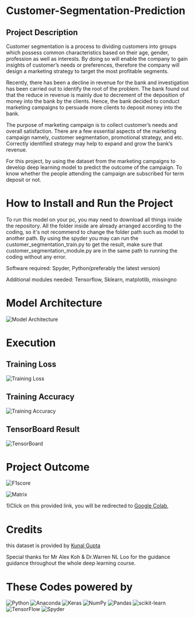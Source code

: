 # Customer-Segmentation-Prediction


## Project Description
Customer segmentation is a process to dividing customers into groups which possess common characteristics based on their age, gender, profession as well as interests. By doing so will enable the company to gain insights of customer’s needs or preferences, therefore the company will design a marketing strategy to target the most profitable segments.

Recently, there has been a decline in revenue for the bank and investigation has been carried out to identify the root of the problem. The bank found out that the reduce in revenue is mainly due to decrement of the deposition of money into the bank by the clients. Hence, the bank decided to conduct marketing campaigns to persuade more clients to deposit money into the bank.

The purpose of marketing campaign is to collect customer’s needs and overall satisfaction. There are a few essential aspects of the marketing campaign namely, customer segmentation, promotional strategy, and etc. Correctly identified strategy may help to expand and grow the bank’s revenue.

For this project, by using the dataset from the marketing campaigns to develop deep learning model to predict the outcome of the campaign. To know whether the people attending the campaign are subscribed for term deposit or not.

# How to Install and Run the Project
To run this model on your pc, you may need to download all things inside the repository. All the folder inside are already arranged according to the coding, so it's not recommend to change the folder path such as model to another path. By using the spyder you may can run the customer_segmentation_train.py to get the result, make sure that customer_segmentation_module.py are in the same path to running the coding without any error.

Software required: Spyder, Python(preferably the latest version)

Additional modules needed: Tensorflow, Sklearn, matplotlib, missingno

# Model Architecture

![Model Architecture](https://github.com/shahirilfauzan/Customer-Segmentation-Prediction/blob/3ca67432992c6d866777fd357526adaca2b06f27/static/model.png)

# Execution

## Training Loss
![Training Loss](https://github.com/shahirilfauzan/Customer-Segmentation-Prediction/blob/3ca67432992c6d866777fd357526adaca2b06f27/static/Hist_graph_loss.png)

## Training Accuracy
![Training Accuracy](https://github.com/shahirilfauzan/Customer-Segmentation-Prediction/blob/3ca67432992c6d866777fd357526adaca2b06f27/static/Hist_graph_acc.png)

## TensorBoard Result
![TensorBoard](https://github.com/shahirilfauzan/Customer-Segmentation-Prediction/blob/3ca67432992c6d866777fd357526adaca2b06f27/static/TensorBoard.PNG)

# Project Outcome
![F1score](https://github.com/shahirilfauzan/Customer-Segmentation-Prediction/blob/3ca67432992c6d866777fd357526adaca2b06f27/static/F1_Score.PNG)

![Matrix](https://github.com/shahirilfauzan/Customer-Segmentation-Prediction/blob/3ca67432992c6d866777fd357526adaca2b06f27/static/Result_Matrix.png)




1)Click on this provided link, you will be redirected to [Google Colab](https://colab.research.google.com/drive/18Vys8af6hDNj5ZrSJLih3xLi3OnoW342?usp=sharing),

# Credits
this dataset is provided by [Kunal Gupta](https://www.kaggle.com/datasets/kunalgupta2616/hackerearth-customer-segmentation-hackathon)

Special thanks for Mr Alex Koh & Dr.Warren NL Loo for the guidance guidance throughout the whole deep learning course.

# These Codes powered by
![Python](https://img.shields.io/badge/python-3670A0?style=for-the-badge&logo=python&logoColor=ffdd54)
 ![Anaconda](https://img.shields.io/badge/Anaconda-%2344A833.svg?style=for-the-badge&logo=anaconda&logoColor=white)
 ![Keras](https://img.shields.io/badge/Keras-%23D00000.svg?style=for-the-badge&logo=Keras&logoColor=white)
 ![NumPy](https://img.shields.io/badge/numpy-%23013243.svg?style=for-the-badge&logo=numpy&logoColor=white)
 ![Pandas](https://img.shields.io/badge/pandas-%23150458.svg?style=for-the-badge&logo=pandas&logoColor=white)
 ![scikit-learn](https://img.shields.io/badge/scikit--learn-%23F7931E.svg?style=for-the-badge&logo=scikit-learn&logoColor=white)
 ![TensorFlow](https://img.shields.io/badge/TensorFlow-%23FF6F00.svg?style=for-the-badge&logo=TensorFlow&logoColor=white)
![Spyder](https://img.shields.io/badge/Spyder-838485?style=for-the-badge&logo=spyder%20ide&logoColor=maroon)
